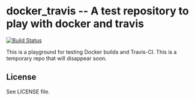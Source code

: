 # docker_travis -- A test repository to play with docker and travis

[![Build Status](https://travis-ci.org/rdeborj/docker_travis.svg?branch=master)](https://travis-ci.org/rdeborj/docker_travis)

This is a playground for testing Docker builds and Travis-CI.  This is a temporary repo that will disappear soon.

## License
See LICENSE file.